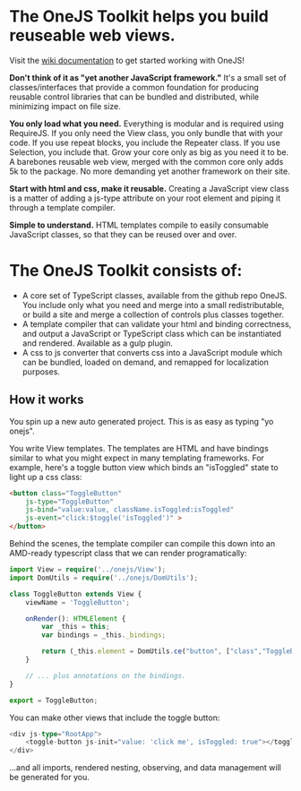 
# The OneJS Toolkit helps you build reuseable web views.

Visit the [wiki documentation](https://github.com/OneJSToolkit/onejs/wiki) to get started working with OneJS!

**Don't think of it as "yet another JavaScript framework."** It's a small set of classes/interfaces that provide a common foundation for producing reusable control libraries that can be bundled and distributed, while minimizing impact on file size.

**You only load what you need.** Everything is modular and is required using RequireJS. If you only need the View class, you only bundle that with your code. If you use repeat blocks, you include the Repeater class. If you use Selection, you include that. Grow your core only as big as you need it to be. A barebones reusable web view, merged with the common core only adds 5k to the package. No more demanding yet another framework on their site.

**Start with html and css, make it reusable.** Creating a JavaScript view class is a matter of adding a js-type attribute on your root element and piping it through a template compiler.

**Simple to understand.** HTML templates compile to easily consumable JavaScript classes, so that they can be reused over and over.

# The OneJS Toolkit consists of:

* A core set of TypeScript classes, available from the github repo OneJS. You include only what you need and merge into a small redistributable, or build a site and merge a collection of controls plus classes together.
* A template compiler that can validate your html and binding correctness, and output a JavaScript or TypeScript class which can be instantiated and rendered. Available as a gulp plugin.
* A css to js converter that converts css into a JavaScript module which can be bundled, loaded on demand, and remapped for localization purposes.

## How it works

You spin up a new auto generated project. This is as easy as typing "yo onejs".

You write View templates. The templates are HTML and have bindings similar to what you might expect in many templating frameworks. For example, here's a toggle button view which binds an "isToggled" state to light up a css class:

```html
<button class="ToggleButton"
    js-type="ToggleButton"
    js-bind="value:value, className.isToggled:isToggled"
    js-event="click:$toggle('isToggled')" >
</button>
```

Behind the scenes, the template compiler can compile this down into an AMD-ready typescript class that we can render programatically:

```typescript
import View = require('../onejs/View');
import DomUtils = require('../onejs/DomUtils');

class ToggleButton extends View {
    viewName = 'ToggleButton';

    onRender(): HTMLElement {
        var _this = this;
        var bindings = _this._bindings;

        return (_this.element = DomUtils.ce("button", ["class","ToggleButton"], [], bindings[0]));
    }

    // ... plus annotations on the bindings.
}

export = ToggleButton;
```

You can make other views that include the toggle button:

```typescript
<div js-type="RootApp">
    <toggle-button js-init="value: 'click me', isToggled: true"></toggle-button>
</div>
```

...and all imports, rendered nesting, observing, and data management will be generated for you. 

